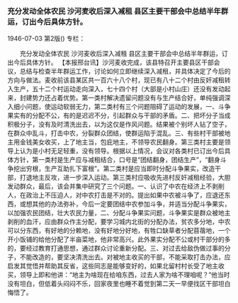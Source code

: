 ### 充分发动全体农民  沙河麦收后深入减租  县区主要干部会中总结半年群运，订出今后具体方针。

1946-07-03
第2版()
专栏：

　　充分发动全体农民
    沙河麦收后深入减租
    县区主要干部会中总结半年群运，订出今后具体方针。
    【本报邢台讯】沙河麦收完成，该县特召开主要县区干部会议，总结与检查半年群运工作，讨论如何立即继续深入减租，并具体决定了今后的方向与做法。麦收前该县某区共一百六十八个村，现已有八十二个村由反奸减租转入生产，五十二个村运动走向深入，七十四个村（大部是小村山庄）还没有发动起来，封建势力还占着优势。第一类村解决遗留问题没有与生产结合好，单纯强调深入细小问题，使运动软弱无力，第二类村有三个问题阻碍了运动的发展，一、斗争果实有的分配不公，有的是迟迟不分，引起群众与干部的矛盾。二、把坏分子当成积极分子，没有及时清洗出去，以为这仅是作风问题。结果被个别坏人钻了空子，在群众中乱斗，打击中农，分裂群众团结，使群运陷于混乱。三、有些村干部被地主用金钱美女收买，上了地主当，包庇地主，不领导农民翻身。第三类村主要是领导上认为是小村无足轻重，没有领导。根据以上情况，会议对各类村已订出今后具体方针，第一类村是生产应与减租结合，口号是“团结翻身，团结生产”，“翻身斗争挖出穷根，生产互助扎下富根”。第二类村是应当即时分配斗争果实，改造干部，打退地主反攻，进一步深入运动。第三类村应吸收先进村反奸减租经验，大胆发动群众，最后，该会并集中研究了三个问题。一、认识了中农在经济上不剥削人，在政治上不压迫人，对中农打击是不对的。提出如果中农被斗争了，应退还东西，或想其他的办法弥补，今后一定要团结中农参加斗争，并适当分配斗争果实，以加强农民团结，壮大农民力量，二、分配斗争果实问题，斗争果实是群众被地主剥削的血汗，应由群众作主分配，要学习城内北街的分配办法，贫农多分地，中农可以分东西，有好地的分赖地，没有好地分好地，有牲口缺草者分配苜蓿地，一个开小饭铺的给他分配了半亩菜地，他非常高兴。此外果实分配不公或村干部分的多的，要经过教育打通思想，通过群众讨论重新分配。三、对过去给敌伪做过事的分子，不能改造的，要坚决清洗出去。对被地主收买的干部，不能采取打击办法，应启发其觉悟并帮助其反省，这些同志是能够变好的，如果北留村村长受了地主收买，领导上即和他讲：“地主为啥现在给咱东西，过去人家为啥不理咱呢？”他当时没有坦白，但低着头闷闷不乐，回家夜里也睡不着觉到第二天一早便找区干部坦白悔悟了。
